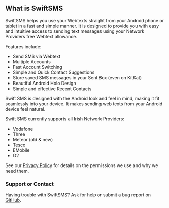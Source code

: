 ## What is SwiftSMS

SwiftSMS helps you use your Webtexts straight from your Android phone or tablet in a fast and simple manner.
It is designed to provide you with easy and intuitive access to sending text messages using your Network Providers free Webtext allowance.

Features include:
 * Send SMS via Webtext
 * Multiple Accounts
 * Fast Account Switching
 * Simple and Quick Contact Suggestions
 * Store saved SMS messages in your Sent Box (even on KitKat)
 * Beautiful Android Holo Design
 * Simple and effective Recent Contacts
	
Swift SMS is designed with the Android look and feel in mind, making it fit seamlessly into your device. It makes sending web texts from your Android device feel natural.

Swift SMS currently supports all Irish Network Providers:
 * Vodafone
 * Three
 * Meteor (old & new)
 * Tesco
 * EMobile
 * O2

See our [Privacy Policy](/privacy.md) for details on the permissions we use and why we need them.

### Support or Contact

Having trouble with SwiftSMS?  Ask for help or submit a bug report on [GitHub](https://github.com/SwiftSMS/Android/issues/).
